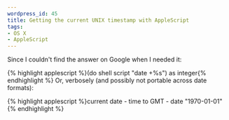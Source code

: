 ```yaml
--- 
wordpress_id: 45
title: Getting the current UNIX timestamp with AppleScript
tags: 
- OS X
- AppleScript
---
```

Since I couldn't find the answer on Google when I needed it:

{% highlight applescript %}(do shell script "date +%s") as integer{% endhighlight %}
Or, verbosely (and possibly not portable across date formats):

{% highlight applescript %}current date - time to GMT - date "1970-01-01"{% endhighlight %}
